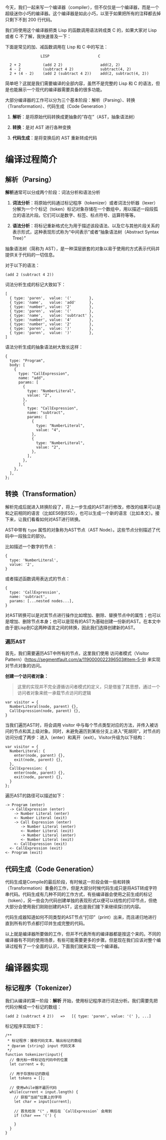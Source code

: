 今天，我们一起来写一个编译器（compiler），但不仅仅是一个编译器，而是一个超级迷你小巧的编译器。这个编译器是如此小巧，以至于如果把所有的注释都去掉只剩下不到 200 行代码。

我们将使用这个编译器把类 Lisp 的函数调用语法转成类 C 的，如果大家对 Lisp 或者 C 不了解，我快速普及一下：

下面是常见的加、减函数调用在 Lisp 和 C 中的写法：

```
                LISP                      C

  2 + 2          (add 2 2)                 add(2, 2)
  4 - 2          (subtract 4 2)            subtract(4, 2)
  2 + (4 - 2)    (add 2 (subtract 4 2))    add(2, subtract(4, 2))
```

简单吧？这就是我们需要编译的全部内容，虽然不是完整的 Lisp 和 C 的语法，但是也能展示一个现代的编译器需要具备的很多功能。

大部分编译器的工作可以分为三个基本阶段：解析（Parsing）、转换（Transformation）、代码生成（Code Generation ）

1. **解析**：是将原始代码转换成更抽象的“存在”（AST，抽象语法树）

1. **转换**：是对 AST 进行各种变换

1. **代码生成**：是将变换后的 AST 重新转成代码

# 编译过程简介

## 解析（Parsing）

**解析**通常可以分成两个阶段：词法分析和语法分析

1. **词法分析**：将原始代码通过标记程序（tokenizer）或者词法分析器（lexer）分解为一个个标记（token）标记对象存储在一个数组中，用以描述一段段孤立的语法片段。它们可以是数字、标签、标点符号、运算符等等。

1. **语法分析**：将标记重新格式化为用于描述该段语法、以及它与其他片段关系的表示形式，这种表现形式称为“中间表示”或者“抽象语法树（Abstract Syntax Tree）”

抽象语法树（简称为 AST），是一种深层嵌套的对象以易于使用的方式表示代码并提供关于代码的一切信息。

对于以下的语法：

```
(add 2 (subtract 4 2))
```

词法分析生成的标记大致如下：

```
[
  { type: 'paren',  value: '('        },
  { type: 'name',   value: 'add'      },
  { type: 'number', value: '2'        },
  { type: 'paren',  value: '('        },
  { type: 'name',   value: 'subtract' },
  { type: 'number', value: '4'        },
  { type: 'number', value: '2'        },
  { type: 'paren',  value: ')'        },
  { type: 'paren',  value: ')'        },
]
```

语法分析生成的抽象语法树大致长这样：

```
{
  type: "Program",
  body: [
    {
      type: "CallExpression",
      name: "add",
      params: [
        {
          type: "NumberLiteral",
          value: "2",
        },
        {
          type: "CallExpression",
          name: "subtract",
          params: [
            {
              type: "NumberLiteral",
              value: "4",
            },
            {
              type: "NumberLiteral",
              value: "2",
            },
          ],
        },
      ],
    },
  ],
};
```

## 转换（Transformation）

解析完成后就进入转换阶段了，将上一步生成的AST进行修改，修改的结果可以是和之前相同的语言（比如ES6到ES5），也可以生成一个新的语言（比如本文）。接下来，让我们看看如何对AST进行转换。

AST中带有 `type` 属性的对象称为AST节点（AST Node）。这些节点分别描述了代码中一段独立的部分。

比如描述一个数字的节点：

```
{
  type: 'NumberLiteral',
  value: '2',
}
```

或者描述函数调用表达式的节点：

```
{
  type: 'CallExpression',
  name: 'subtract',
  params: [...nested nodes...],
}
```

对AST转换可以是对其节点进行操作比如增加、删除、替换节点中的属性；也可以是增加、删除节点本身；也可以是现有的AST为基础创建一份新的AST。在本文中由于是Lisp到C这两种语言之间的转换，因此我们选择创建新的AST。

### 遍历AST

首先，我们需要遍历AST中所有的节点，这里我们使用 访问者模式（Visitor Pattern）(https://segmentfault.com/a/1190000022396503#item-5-9) 来实现对节点对象的访问。

**创建一个访问者对象：**

> 这里的实现并不完全遵循访问者模式的定义，只是借鉴了其思想，通过一个访问者对象来统一承载节点访问的逻辑

```
var visitor = {
  NumberLiteral(node, parent) {},
  CallExpression(node, parent) {},
}
```

当我们遍历AST时，将会调用 visitor 中与每个节点类型对应的方法，并传入被访问的节点和其上级对象。同时，未避免遍历到某些分支上进入“死胡同”，对节点的访问分成了两步：进入（enter）和离开（exit）。Visitor升级为以下结构：

```
var visitor = {
  NumberLiteral: {
    enter(node, parent) {},
    exit(node, parent) {},
  },
  CallExpression: {
    enter(node, parent) {},
    exit(node, parent) {},
  }
};
```

遍历AST的路径可以描述如下：

```
-> Program (enter)
  -> CallExpression (enter)
    -> Number Literal (enter)
    <- Number Literal (exit)
    -> Call Expression (enter)
       -> Number Literal (enter)
       <- Number Literal (exit)
       -> Number Literal (enter)
       <- Number Literal (exit)
    <- CallExpression (exit)
  <- CallExpression (exit)
<- Program (exit)
```

## 代码生成（Code Generation）

代码生成是Compile的最后阶段，有时候这一阶段会做一些和转换（Transformation）重叠的工作，但是大部分时候代码生成只是将AST转成字符串代码。代码生成有几种不同的工作方式，有些编译器会使用之前生成的标记（token），另一些会为代码创建单独的表现形式以便可以线性的打印节点，但绝大部分会使用我们刚刚创建的AST，这也是我们接下来继续探讨的内容。

代码生成器知道如何不同类型的AST节点“打印”（print）出来，而且递归地进行直到所有的节点都打印并生成完整的代码。

以上就是编译器所要做的工作，但并不代表所有的编译器都是按这个来的。不同的编译器有不同的使用场景，有些可能需要更多的步骤。但是现在我们应该对整个编译过程有了一个全面的认识，下面我们就来实现一个编译器。

# 编译器实现

## 标记程序（Tokenizer）

我们从编译的第一阶段：**解析** 开始，使用标记程序进行词法分析。我们需要先把代码分解成一个标记的数组：

```
(add 2 (subtract 4 2))   =>   [{ type: 'paren', value: '(' }, ...]
```

标记程序实现如下：

```
/**
 * 标记程序：接收代码文本，输出标记的数组
 * @param {string} input 代码文本
 */
function tokenizer(input){
  // 像光标一样标记在代码中的位置
  let current = 0;

  // 用于存放标记的数组
  let tokens = [];

  // 使用while循环遍历代码
  while(current < input.length) {
    // 获取“当前”位置上的字符
    let char = input[current];

    // 首先检测 "(" ，稍后在 `CallExpression` 会用到
    if (char === '(') {

    }
  }
}
```